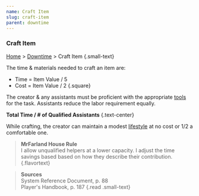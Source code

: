 ```yaml
---
name: Craft Item
slug: craft-item
parent: downtime
---
```

### Craft Item
[Home](dm-operations-center) > [Downtime](downtime) > Craft Item {.small-text}

The time & materials needed to craft an item are:
- Time = Item Value / 5
- Cost = Item Value / 2
{.square}

The creator & any assistants must be proficient with the appropriate [tools](tools) for the task. Assistants reduce the labor requirement equally. 

**Total Time / # of Qualified Assistants** {.text-center}

While crafting, the creator can maintain a modest [lifestyle](lifestyle-expenses) at no cost or 1/2 a comfortable one.

> **MrFarland House Rule**<br/>
> I allow unqualified helpers at a lower capacity. I adjust the time savings based based on how they describe their contribution.
{.flavortext}

> **Sources** <br/>
> System Reference Document, p. 88<br/>
> Player's Handbook, p. 187
{.read .small-text}